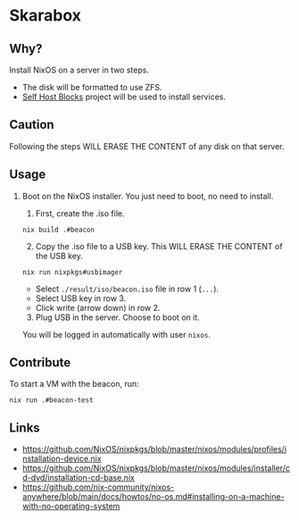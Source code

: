 # Skarabox

## Why?

Install NixOS on a server in two steps.

- The disk will be formatted to use ZFS.
- [Self Host Blocks](https://github.com/ibizaman/selfhostblocks) project will be used to install services.

## Caution

Following the steps WILL ERASE THE CONTENT of any disk on that server.

## Usage

1. Boot on the NixOS installer. You just need to boot, no need to install.

   1. First, create the .iso file.

   ```
   nix build .#beacon
   ```

   2. Copy the .iso file to a USB key. This WILL ERASE THE CONTENT of the USB key.

   ```
   nix run nixpkgs#usbimager
   ```

   - Select `./result/iso/beacon.iso` file in row 1 (`...`).
   - Select USB key in row 3.
   - Click write (arrow down) in row 2.

   3. Plug USB in the server. Choose to boot on it.

   You will be logged in automatically with user `nixos`.

## Contribute

To start a VM with the beacon, run:

```
nix run .#beacon-test
```

## Links

- https://github.com/NixOS/nixpkgs/blob/master/nixos/modules/profiles/installation-device.nix
- https://github.com/NixOS/nixpkgs/blob/master/nixos/modules/installer/cd-dvd/installation-cd-base.nix
- https://github.com/nix-community/nixos-anywhere/blob/main/docs/howtos/no-os.md#installing-on-a-machine-with-no-operating-system
